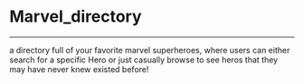 # Marvel_directory
---
a directory full of your favorite marvel superheroes, where users can either search for a specific Hero or just casually browse to see heros that they may have never knew existed before!

